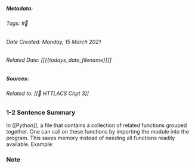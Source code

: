 ##### Metadata: 
###### Tags:  #🧩 
###### Date Created:  Monday, 15 March 2021 
###### Related Date: [[{{todays_date_filename}}]]
##### Sources:
###### Related to: [[📘 HTTLACS Chpt 3]]

### 1-2 Sentence Summary
 In [[Python]], a file that contains a collection of related functions grouped together. One can call on these functions by importing the module into the program. This saves memory instead of needing all functions readily available. Example: 

### Note